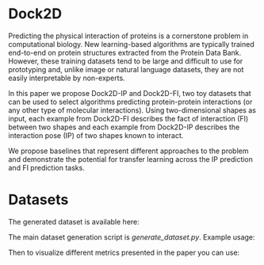 # Dock2D
Predicting the physical interaction of proteins is a cornerstone problem in computational biology. New learning-based algorithms are typically trained end-to-end on protein structures extracted from the Protein Data Bank. However, these training datasets tend to be large and difficult to use for prototyping and, unlike image or natural language datasets, they are not easily interpretable by non-experts.

In this paper we propose Dock2D-IP and Dock2D-FI, two toy datasets that can be used to select algorithms predicting protein-protein interactions (or any other type of molecular interactions). Using two-dimensional shapes as input, each example from Dock2D-FI describes the fact of interaction (FI) between two shapes and each example from Dock2D-IP describes the interaction pose (IP) of two shapes known to interact.

We propose baselines that represent different approaches to the problem and demonstrate the potential for transfer learning across the IP prediction and FI prediction tasks.

# Datasets 
The generated dataset is available here:

The main dataset generation script is *generate_dataset.py*. Example usage:

Then to visualize different metrics presented in the paper you can use:

